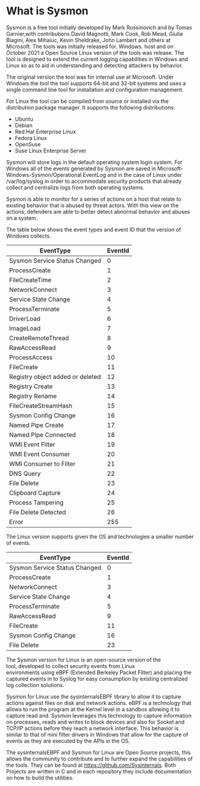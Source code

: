 What is Sysmon
==============

Sysmon is a free tool initially developed by Mark Russinovich and  by Tomas Garnier,with contributions David Magnotti, Mark Cook, Rob Mead, Giulia Biagini, Alex Mihaiuc, Kevin Sheldrake, John Lambert and others at Microsoft. The tools was initially released for. Windows. host and on October 2021 a Open Source Linux version of the tools was release. The tool is designed to extend the current logging capabilities in Windows and Linux so as to aid in understanding and detecting attackers by behavior. 

The original version the tool was for internal use at Microsoft.  Under Windows the tool the tool supports 64-bit and 32-bit systems and uses a single command line tool for installation and configuration management.

For Linux the tool can be compiled from source or installed via the distribution package manager.  It supports the following distributions:

- Ubuntu
- Debian
- Red Hat Enterprise Linux
- Fedora Linux
- OpenSuse
- Suse Linux Enterprise Server

Sysmon will store logs in the default operating system login system. For Windows all of the events generated by Sysmon are saved in Microsoft-Windows-Sysmon/Operational EventLog and in the case of Linux under /var/log/syslog in order to accommodate security products that already collect and centralize logs from both operating systems.

Sysmon is able to monitor for a series of actions on a  host that relate to existing behavior that is abused by threat actors. With this view on the actions, defenders are able to better detect abnormal behavior and abuses on a system.

The table below shows the event types and event ID that the version of Windows collects.

| EventType| EventId|
|---|---|
|Sysmon Service Status Changed|0
|ProcessCreate|1
|FileCreateTime|2
|NetworkConnect|3
|Service State Change|4
|ProcessTerminate|5
|DriverLoad|6
|ImageLoad|7
|CreateRemoteThread| 8
|RawAccessRead| 9
|ProcessAccess| 10
|FileCreate| 11
|Registry object added or deleted | 12
|Registry Create| 13
|Registry Rename| 14
|FileCreateStreamHash | 15
|Sysmon Config Change| 16
|Named Pipe Create| 17
|Named Pipe Connected|18
|WMI Event Filter|19
|WMI Event Consumer|20
|WMI Consumer to Filter|21
|DNS Query|22
|File Delete|23
|Clipboard Capture|24
|Process Tampering|25
|File Delete Detected|26
|Error|255

The Linux version supports given the OS and technologies a smaller number of events. 

| EventType| EventId|
|---|---|
|Sysmon Service Status Changed|0
|ProcessCreate|1
|NetworkConnect|3
|Service State Change|4
|ProcessTerminate|5
|RawAccessRead| 9
|FileCreate| 11
|Sysmon Config Change| 16
|File Delete|23

The Sysmon version for Linux  is an open-source version of the tool, developed to collect security events from Linux environments using eBPF (Extended Berkeley Packet Filter) and placing the captured events in to Syslog for easy consumption by existing centralized log collection solutions.

Sysmon for Linux use the sysinternalsEBPF library to allow it to capture actions against files on disk and network actions. eBPF is a technology that allows to run the program at the Kernel level in a sandbox allowing it to capture read and. Sysmon leverages this technology to capture information on processes, reads and writes to block devices and also for Socket and TCP/IP actions before they reach a network interface. This behavior is similar to that of mini filter drivers in Windows that allow for the capture of events as they are executed by the APIs in the OS.

The sysinternalsEBPF and Sysmon for Linux are Open Source projects, this allows the community to contribute and to further expand the capabilities of the tools. They can be found at https://github.com/Sysinternals. Both Projects are written in C and in each repository they include documentation on how to build the utilities. 

